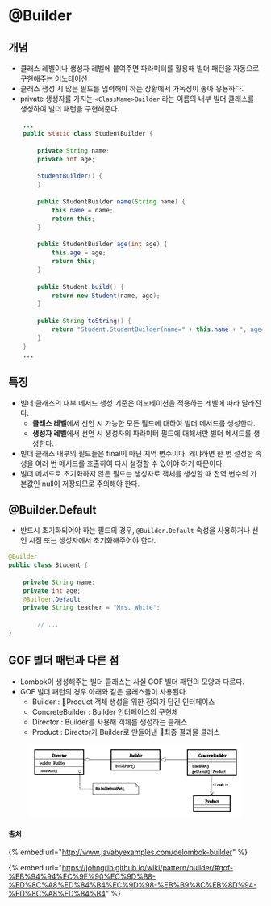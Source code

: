 # @Builder

## 개념

* 클래스 레벨이나 생성자 레벨에 붙여주면 파라미터를 활용해 빌더 패턴을 자동으로 구현해주는 어노테이션
* 클래스 생성 시 많은 필드를 입력해야 하는 상황에서 가독성이 좋아 유용하다.
* private 생성자를 가지는 `<ClassName>Builder` 라는 이름의 내부 빌더 클래스를 생성하여 빌더 패턴을 구현해준다.

```java
    ...
    public static class StudentBuilder {

        private String name;
        private int age;
    
        StudentBuilder() {
        }
    
        public StudentBuilder name(String name) {
            this.name = name;
            return this;
        }
    
        public StudentBuilder age(int age) {
            this.age = age;
            return this;
        }
    
        public Student build() {
            return new Student(name, age);
        }
    
        public String toString() {
            return "Student.StudentBuilder(name=" + this.name + ", age=" + this.age + ")";
        }
    }
    ...
```

## 특징

* 빌더 클래스의 내부 메서드 생성 기준은 어노테이션을 적용하는 레벨에 따라 달라진다.
  * **클래스 레벨**에서 선언 시 가능한 모든 필드에 대하여 빌더 메서드를 생성한다.
  * **생성자 레벨**에서 선언 시 생성자의 파라미터 필드에 대해서만 빌더 메서드를 생성한다.
* 빌더 클래스 내부의 필드들은 final이 아닌 지역 변수이다. 왜냐하면 한 번 설정한 속성을 여러 번 메서드를 호출하여 다시 설정할 수 있어야 하기 때문이다.
* 빌더 메서드로 초기화하지 않은 필드는 생성자로 객체를 생성할 때 전역 변수의 기본값인 null이 저장되므로 주의해야 한다.

## @Builder.Default

* 반드시 초기화되어야 하는 필드의 경우, `@Builder.Default` 속성을 사용하거나 선언 시점 또는 생성자에서 초기화해주어야 한다.

```java
@Builder
public class Student {

    private String name;
    private int age;
    @Builder.Default
    private String teacher = "Mrs. White";

        // ...
}
```

## GOF 빌더 패턴과 다른 점

* Lombok이 생성해주는 빌더 클래스는 사실 GOF 빌더 패턴의 모양과 다르다.
* GOF 빌더 패턴의 경우 아래와 같은 클래스들이 사용된다.
  * Builder : Product 객체 생성을 위한 정의가 담긴 인터페이스
  * ConcreteBuilder : Builder 인터페이스의 구현체
  * Director : Builder를 사용해 객체를 생성하는 클래스
  * Product : Director가 Builder로 만들어낸 최종 결과물 클래스

<figure><img src="../../.gitbook/assets/image (60).png" alt=""><figcaption></figcaption></figure>

#### 출처

{% embed url="http://www.javabyexamples.com/delombok-builder" %}

{% embed url="https://johngrib.github.io/wiki/pattern/builder/#gof-%EB%94%94%EC%9E%90%EC%9D%B8-%ED%8C%A8%ED%84%B4%EC%9D%98-%EB%B9%8C%EB%8D%94-%ED%8C%A8%ED%84%B4" %}
